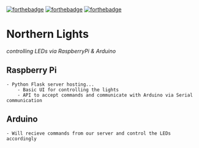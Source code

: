 [![forthebadge](https://forthebadge.com/images/badges/fuck-it-ship-it.svg)](https://forthebadge.com)
[![forthebadge](https://forthebadge.com/images/badges/made-with-c-plus-plus.svg)](https://forthebadge.com)
[![forthebadge](https://forthebadge.com/images/badges/made-with-python.svg)](https://forthebadge.com)

# Northern Lights
*controlling LEDs via RaspberryPi &amp; Arduino*

## Raspberry Pi
	- Python Flask server hosting...
		- Basic UI for controlling the lights
		- API to accept commands and communicate with Arduino via Serial communication
## Arduino
	- Will recieve commands from our server and control the LEDs accordingly
